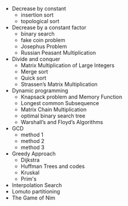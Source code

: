 - Decrease by constant
    - insertion sort
    - topological sort
- Decrease by a constant factor
    - binary search
    - fake coin problem
    - Josephus Problem
    - Russian Peasant Multiplication
- Divide and conquer
    - Matrix Multiplication of Large Integers
    - Merge sort
    - Quick sort
    - Strassen’s Matrix Multiplication
- Dynamic programming
    - Knapsack problem and Memory Function
    - Longest common Subsequence
    - Matrix Chain Multiplication
    - optimal binary search tree
    - Warshall’s and Floyd’s Algorithms
- GCD
    - method 1
    - method 2
    - method 3
- Greedy Approach
    - Dijkstra
    - Huffman Trees and codes
    - Kruskal
    - Prim's
- Interpolation Search
- Lomuto partitioning
- The Game of Nim